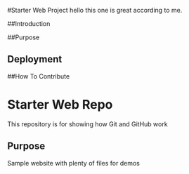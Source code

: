 #Starter Web Project
hello this one is great according to me.

##Introduction

##Purpose

## Deployment

##How To Contribute


# Starter Web Repo

This repository is for showing how Git and GitHub work

## Purpose

Sample website with plenty of files for demos